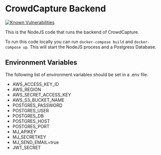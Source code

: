 # CrowdCapture Backend

[![Known Vulnerabilities](https://snyk.io/test/github/crowdcapture/backend/badge.svg?targetFile=package.json)](https://snyk.io/test/github/crowdcapture/backend?targetFile=package.json)

This is the NodeJS code that runs the backend of CrowdCapture.

To run this code locally you can run `docker-compose build` and `docker-compose up`. This will start the NodeJS process and a Postgress Database.

## Environment Variables
The following list of environment variables should be set in a .env file.

- AWS_ACCESS_KEY_ID
- AWS_REGION
- AWS_SECRET_ACCESS_KEY
- AWS_S3_BUCKET_NAME
- POSTGRES_PASSWORD
- POSTGRES_USER
- POSTGRES_DB
- POSTGRES_HOST
- POSTGRES_PORT
- MJ_APIKEY
- MJ_SECRETKEY
- MJ_SEND_EMAIL=true
- JWT_SECRET